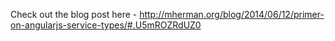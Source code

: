 Check out the blog post here - http://mherman.org/blog/2014/06/12/primer-on-angularjs-service-types/#.U5mROZRdUZ0